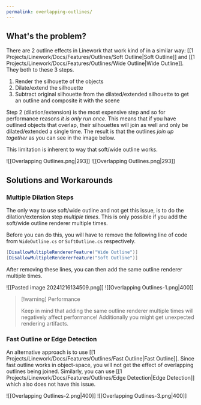 ```yaml
---
permalink: overlapping-outlines/
---
```


## What's the problem?

There are 2 outline effects in Linework that work kind of in a similar way: [[1 Projects/Linework/Docs/Features/Outlines/Soft Outline|Soft Outline]] and [[1 Projects/Linework/Docs/Features/Outlines/Wide Outline|Wide Outline]]. They both to these 3 steps.

1. Render the silhouette of the objects
2. Dilate/extend the silhouette
3. Subtract original silhouette from the dilated/extended silhouette to get an outline and composite it with the scene

Step 2 (dilation/extension) is the most expensive step and so for performance reasons *it is only run once*. This means that if you have outlined objects that overlap, their silhouettes will join as well and only be dilated/extended a single time. The result is that the outlines *join up together* as you can see in the image below.

This limitation is inherent to way that soft/wide outline works. 

<div class="images-row">
![[Overlapping Outlines.png|293]]
![[Overlapping Outlines.png|293]]
</div>

## Solutions and Workarounds

### Multiple Dilation Steps
The only way to use soft/wide outline and not get this issue, is to do the dilation/extension step *multiple times*. This is only possible if you add the soft/wide outline renderer multiple times.

Before you can do this, you will have to remove the following line of code from `WideOutline.cs` or `SoftOutline.cs` respectively.

```csharp
[DisallowMultipleRendererFeature("Wide Outline")]
[DisallowMultipleRendererFeature("Soft Outline")]
```

After removing these lines, you can then add the same outline renderer multiple times.

<div class="images-row">
![[Pasted image 20241216134509.png]]
![[Overlapping Outlines-1.png|400]]
</div>

> [!warning] Performance
> 
> Keep in mind that adding the same outline renderer multiple times will negatively affect performance! Additionally you might get unexpected rendering artifacts.

### Fast Outline or Edge Detection
An alternative approach is to use [[1 Projects/Linework/Docs/Features/Outlines/Fast Outline|Fast Outline]]. Since fast outline works in object-space, you will not get the effect of overlapping outlines being joined. Similarly, you can use [[1 Projects/Linework/Docs/Features/Outlines/Edge Detection|Edge Detection]] which also does not have this issue.

<div class="images-row">
![[Overlapping Outlines-2.png|400]]
![[Overlapping Outlines-3.png|400]]
</div>
